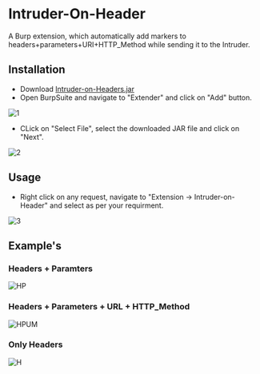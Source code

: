 # Intruder-On-Header
A Burp extension, which automatically add markers to headers+parameters+URI+HTTP_Method while sending it to the Intruder.

## Installation

* Download [Intruder-on-Headers.jar](https://github.com/krutikpansuriya/Intruder-On-Header/blob/main/Intruder-on-Headers.jar)
* Open BurpSuite and navigate to "Extender" and click on "Add" button.

![1](https://user-images.githubusercontent.com/37470559/162575190-4ccedb52-8617-43e3-acd0-aec827900688.png)

* CLick on "Select File", select the downloaded JAR file and click on "Next".

![2](https://user-images.githubusercontent.com/37470559/162575257-7ef0c808-c8d2-4e63-8215-a9f3fc23fee1.png)


## Usage

* Right click on any request, navigate to "Extension -> Intruder-on-Header" and select as per your requirment.

![3](https://user-images.githubusercontent.com/37470559/162575445-8caff5b7-d0d0-44a3-aa54-2c0846eeee2d.png)

## Example's

### Headers + Paramters

![HP](https://user-images.githubusercontent.com/37470559/162575462-e0c75ab5-92a7-4b66-a825-24b1c6e9b8e7.png)


### Headers + Parameters + URL + HTTP_Method

![HPUM](https://user-images.githubusercontent.com/37470559/162575470-a1d6eafd-8159-4c84-9ac0-20d3e190cab7.png)


### Only Headers

![H](https://user-images.githubusercontent.com/37470559/162575475-dbec656c-b3e5-44d6-9026-94f59ce3b80f.png)

